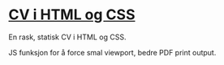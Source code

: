 # [CV i HTML og CSS](https://cv.hjal.dev)
En rask, statisk CV i HTML og CSS.

JS funksjon for å force smal viewport, bedre PDF print output.
